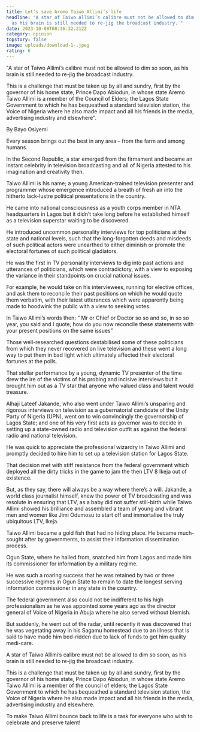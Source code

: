 ```yaml
---
title: Let’s save Aremo Taiwo Allimi’s life
headline: "A star of Taiwo Allimi’s calibre must not be allowed to dim so soon,
  as his brain is still needed to re-jig the broadcast industry. "
date: 2023-10-08T08:36:32.212Z
category: opinion
topstory: false
image: uploads/download-1-.jpeg
rating: 6
---
```

"A star of Taiwo Allimi’s calibre must not be allowed to dim so soon, as his brain is still needed to re-jig the broadcast industry. 



This is a challenge that must be taken up by all and sundry, first by the governor of his home state, Prince Dapo Abiodun, in whose state Aremo Taiwo Allimi is a member of the Council of Elders; the Lagos State Government to which he has bequeathed a standard television station, the Voice of Nigeria where he also made impact and all his friends in the media, advertising industry and elsewhere".





By Bayo Osiyemi



Every season brings out the best in any area – from the farm and among humans.



In the Second Republic, a star emerged from the firmament and became an instant celebrity in television broadcasting and all of Nigeria attested to his imagination and creativity then.



Taiwo Allimi is his name; a young American-trained television presenter and programmer whose emergence introduced a breath of fresh air into the hitherto lack-lustre political presentations in the country.



He came into national consciousness as a youth corps member in NTA headquarters in Lagos but it didn’t take long before he established himself as a television superstar waiting to be discovered.



He introduced uncommon personality interviews for top politicians at the state and national levels, such that the long-forgotten deeds and misdeeds of such political actors were unearthed to either diminish or promote the electoral fortunes of such political gladiators.



He was the first in TV personality interviews to dig into past actions and utterances of politicians, which were contradictory, with a view to exposing the variance in their standpoints on crucial national issues.



For example, he would take on his interviewees, running for elective offices, and ask them to reconcile their past positions on which he would quote them verbatim, with their latest utterances which were apparently being made to hoodwink the public with a view to seeking votes. 



In Taiwo Allimi’s words then: “ Mr or Chief or Doctor so so and so, in so so year, you said and I quote; how do you now reconcile these statements with your present positions on the same issues”



Those well-researched questions destabilised some of these politicians from which they never recovered on live television and these went a long way to put them in bad light which ultimately affected their electoral fortunes at the polls.



That stellar performance by a young, dynamic TV presenter of the time drew the ire of the victims of his probing and incisive interviews but it brought him out as a TV star that anyone who valued class and talent would treasure.



Alhaji Lateef Jakande, who also went under Taiwo Allimi’s unsparing and rigorous interviews on television as a gubernatorial candidate of the Unity Party of Nigeria (UPN), went on to win convincingly the governorship of Lagos State; and one of his very first acts as governor was to decide in setting up a state-owned radio and television outfit as against the federal radio and national television. 



He was quick to appreciate the professional wizardry in Taiwo Allimi and promptly decided to hire him to set up a television station for Lagos State.



That decision met with stiff resistance from the federal government which deployed all the dirty tricks in the game to jam the then LTV 8 Ikeja out of existence. 



But, as they say, there will always be a way where there’s a will. Jakande, a world class journalist himself, knew the power of TV broadcasting and was resolute in ensuring that LTV, as a baby did not suffer still-birth while Taiwo Allimi showed his brilliance and assembled a team of young and vibrant men and women like Jimi Odumosu to start off and immortalise the truly ubiquitous LTV, Ikeja.



Taiwo Allimi became a gold fish that had no hiding place. He became much-sought after by governments, to assist their information dissemination process. 



Ogun State, where he hailed from, snatched him from Lagos and made him its commissioner for information by a military regime. 



He was such a roaring success that he was retained by two or three successive regimes in Ogun State to remain to date the longest serving information commissioner in any state in the country.



The federal government also could not be indifferent to his high professionalism as he was appointed some years ago as the director general of Voice of Nigeria in Abuja where he also served without blemish.



But suddenly, he went out of the radar, until recently it was discovered that he was vegetating away in his Sagamu homestead due to an illness that is said to have made him bed-ridden due to lack of funds to get him quality medi-care.



A star of Taiwo Allimi’s calibre must not be allowed to dim so soon, as his brain is still needed to re-jig the broadcast industry. 



This is a challenge that must be taken up by all and sundry, first by the governor of his home state, Prince Dapo Abiodun, in whose state Aremo Taiwo Allimi is a member of the council of elders; the Lagos State Government to which he has bequeathed a standard television station, the Voice of Nigeria where he also made impact and all his friends in the media, advertising industry and elsewhere.



To make Taiwo Allimi bounce back to life is a task for everyone who wish to celebrate and preserve talent!